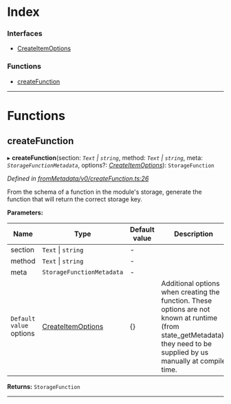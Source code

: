 

# Index

### Interfaces

* [CreateItemOptions](../interfaces/_frommetadata_v0_createfunction_.createitemoptions.md)

### Functions

* [createFunction](_frommetadata_v0_createfunction_.md#createfunction)

---

# Functions

<a id="createfunction"></a>

##  createFunction

▸ **createFunction**(section: *`Text` \| `string`*, method: *`Text` \| `string`*, meta: *`StorageFunctionMetadata`*, options?: *[CreateItemOptions](../interfaces/_frommetadata_v0_createfunction_.createitemoptions.md)*): `StorageFunction`

*Defined in [fromMetadata/v0/createFunction.ts:26](https://github.com/polkadot-js/api/blob/21dab00/packages/type-storage/src/fromMetadata/v0/createFunction.ts#L26)*

From the schema of a function in the module's storage, generate the function that will return the correct storage key.

**Parameters:**

| Name | Type | Default value | Description |
| ------ | ------ | ------ | ------ |
| section | `Text` \| `string` | - |
| method | `Text` \| `string` | - |
| meta | `StorageFunctionMetadata` | - |
| `Default value` options | [CreateItemOptions](../interfaces/_frommetadata_v0_createfunction_.createitemoptions.md) |  {} |  Additional options when creating the function. These options are not known at runtime (from state\_getMetadata), they need to be supplied by us manually at compile time. |

**Returns:** `StorageFunction`

___

